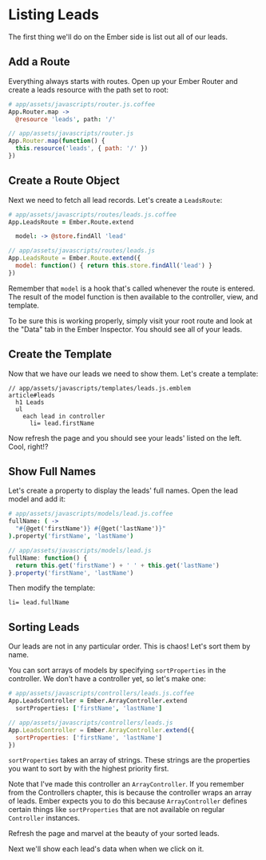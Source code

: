 # Listing Leads

The first thing we'll do on the Ember side is list out all of our leads.

## Add a Route

Everything always starts with routes. Open up your Ember Router and create a leads resource with the path set to root:

```coffee
# app/assets/javascripts/router.js.coffee
App.Router.map ->
  @resource 'leads', path: '/'
```
```javascript
// app/assets/javascripts/router.js
App.Router.map(function() {
  this.resource('leads', { path: '/' })
})
```

## Create a Route Object

Next we need to fetch all lead records. Let's create a `LeadsRoute`:

```coffee
# app/assets/javascripts/routes/leads.js.coffee
App.LeadsRoute = Ember.Route.extend

  model: -> @store.findAll 'lead'
```
```javascript
// app/assets/javascripts/routes/leads.js
App.LeadsRoute = Ember.Route.extend({
  model: function() { return this.store.findAll('lead') }
})
```

Remember that `model` is a hook that's called whenever the route is entered. The result of the model function is then available to the controller, view, and template.

To be sure this is working properly, simply visit your root route and look at the "Data" tab in the Ember Inspector. You should see all of your leads.

## Create the Template

Now that we have our leads we need to show them. Let's create a template:

```
// app/assets/javascripts/templates/leads.js.emblem
article#leads
  h1 Leads
  ul
    each lead in controller
      li= lead.firstName
```

Now refresh the page and you should see your leads' listed on the left. Cool, right!?

## Show Full Names

Let's create a property to display the leads' full names. Open the lead model and add it:

```coffee
# app/assets/javascripts/models/lead.js.coffee
fullName: ( ->
  "#{@get('firstName')} #{@get('lastName')}"
).property('firstName', 'lastName')
```
```javascript
// app/assets/javascripts/models/lead.js
fullName: function() {
  return this.get('firstName') + ' ' + this.get('lastName')
}.property('firstName', 'lastName')
```

Then modify the template:

```
li= lead.fullName
```

## Sorting Leads

Our leads are not in any particular order. This is chaos! Let's sort them by name.

You can sort arrays of models by specifying `sortProperties` in the controller. We don't have a controller yet, so let's make one:

```coffee
# app/assets/javascripts/controllers/leads.js.coffee
App.LeadsController = Ember.ArrayController.extend
  sortProperties: ['firstName', 'lastName']
```
```javascript
// app/assets/javascripts/controllers/leads.js
App.LeadsController = Ember.ArrayController.extend({
  sortProperties: ['firstName', 'lastName']
})
```

`sortProperties` takes an array of strings. These strings are the properties you want to sort by with the highest priority first.

Note that I've made this controller an `ArrayController`. If you remember from the Controllers chapter, this is because the controller wraps an array of leads. Ember expects you to do this because `ArrayController` defines certain things like `sortProperties` that are not available on regular `Controller` instances.

Refresh the page and marvel at the beauty of your sorted leads.

Next we'll show each lead's data when when we click on it.
